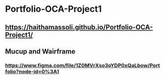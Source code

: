 # Portfolio-OCA-Project1
## https://haithamassoli.github.io/Portfolio-OCA-Project1/

## Mucup and Wairframe
### https://www.figma.com/file/1Z0MVrXso3oYDP0xQaLbow/Portfolio?node-id=0%3A1
